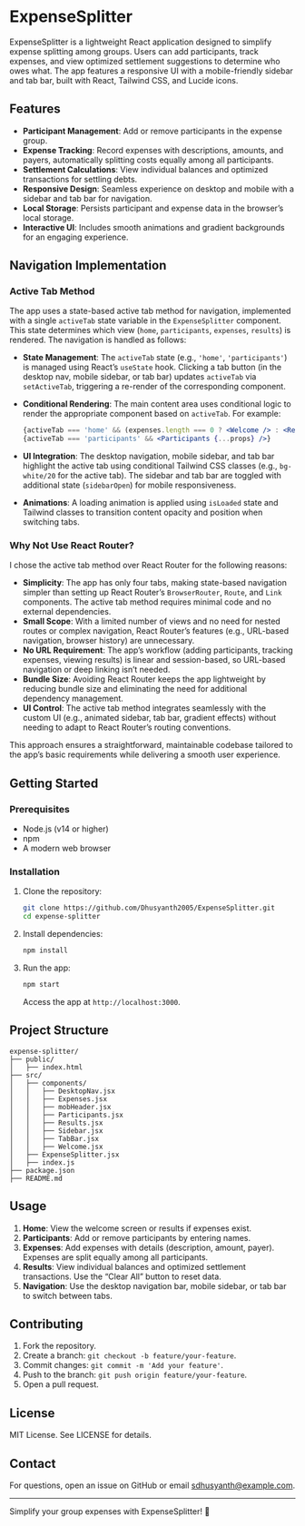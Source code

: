 # ExpenseSplitter

ExpenseSplitter is a lightweight React application designed to simplify expense splitting among groups. Users can add participants, track expenses, and view optimized settlement suggestions to determine who owes what. The app features a responsive UI with a mobile-friendly sidebar and tab bar, built with React, Tailwind CSS, and Lucide icons.

## Features

- **Participant Management**: Add or remove participants in the expense group.
- **Expense Tracking**: Record expenses with descriptions, amounts, and payers, automatically splitting costs equally among all participants.
- **Settlement Calculations**: View individual balances and optimized transactions for settling debts.
- **Responsive Design**: Seamless experience on desktop and mobile with a sidebar and tab bar for navigation.
- **Local Storage**: Persists participant and expense data in the browser’s local storage.
- **Interactive UI**: Includes smooth animations and gradient backgrounds for an engaging experience.

## Navigation Implementation

### Active Tab Method

The app uses a state-based active tab method for navigation, implemented with a single `activeTab` state variable in the `ExpenseSplitter` component. This state determines which view (`home`, `participants`, `expenses`, `results`) is rendered. The navigation is handled as follows:

- **State Management**: The `activeTab` state (e.g., `'home'`, `'participants'`) is managed using React’s `useState` hook. Clicking a tab button (in the desktop nav, mobile sidebar, or tab bar) updates `activeTab` via `setActiveTab`, triggering a re-render of the corresponding component.

- **Conditional Rendering**: The main content area uses conditional logic to render the appropriate component based on `activeTab`. For example:

  ```jsx
  {activeTab === 'home' && (expenses.length === 0 ? <Welcome /> : <Results {...props} />)}
  {activeTab === 'participants' && <Participants {...props} />}
  ```

- **UI Integration**: The desktop navigation, mobile sidebar, and tab bar highlight the active tab using conditional Tailwind CSS classes (e.g., `bg-white/20` for the active tab). The sidebar and tab bar are toggled with additional state (`sidebarOpen`) for mobile responsiveness.

- **Animations**: A loading animation is applied using `isLoaded` state and Tailwind classes to transition content opacity and position when switching tabs.

### Why Not Use React Router?

I chose the active tab method over React Router for the following reasons:

- **Simplicity**: The app has only four tabs, making state-based navigation simpler than setting up React Router’s `BrowserRouter`, `Route`, and `Link` components. The active tab method requires minimal code and no external dependencies.
- **Small Scope**: With a limited number of views and no need for nested routes or complex navigation, React Router’s features (e.g., URL-based navigation, browser history) are unnecessary.
- **No URL Requirement**: The app’s workflow (adding participants, tracking expenses, viewing results) is linear and session-based, so URL-based navigation or deep linking isn’t needed.
- **Bundle Size**: Avoiding React Router keeps the app lightweight by reducing bundle size and eliminating the need for additional dependency management.
- **UI Control**: The active tab method integrates seamlessly with the custom UI (e.g., animated sidebar, tab bar, gradient effects) without needing to adapt to React Router’s routing conventions.

This approach ensures a straightforward, maintainable codebase tailored to the app’s basic requirements while delivering a smooth user experience.

## Getting Started

### Prerequisites

- Node.js (v14 or higher)
- npm 
- A modern web browser

### Installation

1. Clone the repository:

   ```bash
   git clone https://github.com/Dhusyanth2005/ExpenseSplitter.git
   cd expense-splitter
   ```

2. Install dependencies:

   ```bash
   npm install
   ```


3. Run the app:

   ```bash
   npm start
   ```


   Access the app at `http://localhost:3000`.

## Project Structure

```
expense-splitter/
├── public/
│   ├── index.html
├── src/
│   ├── components/
│   │   ├── DesktopNav.jsx
│   │   ├── Expenses.jsx
│   │   ├── mobHeader.jsx
│   │   ├── Participants.jsx
│   │   ├── Results.jsx
│   │   ├── Sidebar.jsx
│   │   ├── TabBar.jsx
│   │   ├── Welcome.jsx
│   ├── ExpenseSplitter.jsx
│   ├── index.js
├── package.json
├── README.md
```

## Usage

1. **Home**: View the welcome screen or results if expenses exist.
2. **Participants**: Add or remove participants by entering names.
3. **Expenses**: Add expenses with details (description, amount, payer). Expenses are split equally among all participants.
4. **Results**: View individual balances and optimized settlement transactions. Use the “Clear All” button to reset data.
5. **Navigation**: Use the desktop navigation bar, mobile sidebar, or tab bar to switch between tabs.

## Contributing

1. Fork the repository.
2. Create a branch: `git checkout -b feature/your-feature`.
3. Commit changes: `git commit -m 'Add your feature'`.
4. Push to the branch: `git push origin feature/your-feature`.
5. Open a pull request.

## License

MIT License. See LICENSE for details.


## Contact

For questions, open an issue on GitHub or email sdhusyanth@example.com.

---

Simplify your group expenses with ExpenseSplitter! 💸